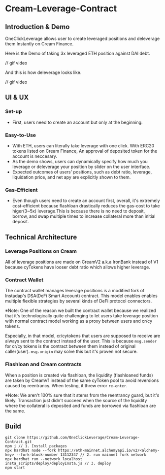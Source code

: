 # Cream-Leverage-Contract

## Introduction & Demo

OneClickLeverage allows user to create leveraged positions and deleverage them Instantly on Cream Finance. 

Here is the Demo of taking 3x leveraged ETH position against DAI debt.

// gif video

And this is how deleverage looks like.

// gif video

## UI & UX

### Set-up
- First, users need to create an account but only at the beginning.

### Easy-to-Use
- With ETH, users can literally take leverage with one click. With ERC20 tokens listed on Cream Finance, An approval of deposited token for the account is neccesary. 
- As the demo shows, users can dynamically specify how much you leverage or deleverage your position by slider on the user interface. 
- Expected outcomes of users' positions, such as debt ratio, leverage, liquidation price, and net apy are explicitly shown to them.

### Gas-Efficient
- Even though users need to create an account first, overall, it's extremely cost-efficient because flashloan drastically reduces the gas-cost to take higer(3~5x) leverage.This is because there is no need to deposit, borrow, and swap multiple times to increase collateral more than initial deposit.



## Technical Architecture

### Leverage Positions on Cream
All of leverage positions are made on CreamV2 a.k.a IronBank instead of V1 because cyTokens have looser debt ratio which allows higher leverage. 

### Contract Wallet
The contract wallet manages leverage positions is a modified fork of Instadap's DSA(DeFi Smart Account) contract. This model enables enables multiple flexible strategies by several kinds of DeFi protocol connectors. 

※Note: One of the reason we built the contract wallet because we realized that it's technologically quite challenging to let users take leverage position with normal contract model working as a proxy between users and cr/cy tokens.

Especially, in that model, cr/cytokens that users are supposed to receive are always sent to the contract instead of the user.  This is because `msg.sender` for cr/cy tokens is the contract between them instead of original caller(user). `msg.origin` may solve this but it's proven not secure. 

### Flashloan and Cream contracts
When a position is created via flashloan, the liquidity (flashloaned funds) are taken by CreamV1 instead of the same cyToken pool to avoid reversions caused by reentrancy. When testing, it threw error `re-enter`.

※Note: We aren't 100% sure that it stems from the reentrancy guard, but it's likely. Transaction just didn't succeed when the source of the liquidity where the collateral is deposited and funds are borrowed via flashloan are the same. 

## Build

 ```
 git clone https://github.com/OneClickLeverage/Cream-Leverage-Contract.git
 npm i // 1. Install packages
 npx hardhat node --fork https://eth-mainnet.alchemyapi.io/v2/<alchemy-key> --fork-block-number 13112347 // 2. run mainnet fork network
 npx hardhat run --network localhost insta_scripts/deploy/deployInsta.js // 3. deploy
 npm start
 
 ```

